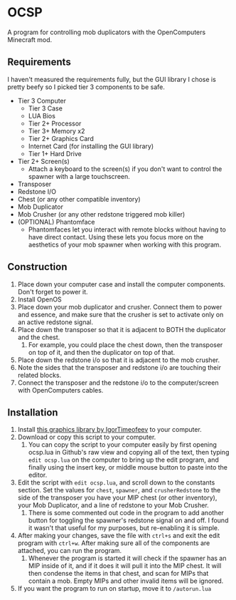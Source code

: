 # OCSP
A program for controlling mob duplicators with the OpenComputers Minecraft mod.

## Requirements
I haven't measured the requirements fully, but the GUI library I chose is pretty beefy so I picked tier 3 components to be safe.
* Tier 3 Computer
  * Tier 3 Case
  * LUA Bios
  * Tier 2+ Processor
  * Tier 3+ Memory x2
  * Tier 2+ Graphics Card
  * Internet Card (for installing the GUI library)
  * Tier 1+ Hard Drive
* Tier 2+ Screen(s)
  * Attach a keyboard to the screen(s) if you don't want to control the spawner with a large touchscreen.
* Transposer
* Redstone I/O
* Chest (or any other compatible inventory)
* Mob Duplicator
* Mob Crusher (or any other redstone triggered mob killer)
* (OPTIONAL) Phantomface
  * Phantomfaces let you interact with remote blocks without having to have direct contact. Using these lets you focus more on the aesthetics of your mob spawner when working with this program.

## Construction
1. Place down your computer case and install the computer components. Don't forget to power it.
1. Install OpenOS
1. Place down your mob duplicator and crusher. Connect them to power and essence, and make sure that the crusher is set to activate only on an active redstone signal.
1. Place down the transposer so that it is adjacent to BOTH the duplicator and the chest.
   1. For example, you could place the chest down, then the transposer on top of it, and then the duplicator on top of that.
1. Place down the redstone i/o so that it is adjacent to the mob crusher.
1. Note the sides that the transposer and redstone i/o are touching their related blocks.
1. Connect the transposer and the redstone i/o to the computer/screen with OpenComputers cables.

## Installation
1. Install [this graphics library by IgorTimeofeev](https://github.com/IgorTimofeev/GUI) to your computer.
1. Download or copy this script to your computer.
   1. You can copy the script to your computer easily by first opening ocsp.lua in Github's raw view and copying all of the text, then typing `edit ocsp.lua` on the computer to bring up the edit program, and finally using the insert key, or middle mouse button to paste into the editor.
1. Edit the script with `edit ocsp.lua`, and scroll down to the constants section. Set the values for `chest`, `spawner`, and `crusherRedstone` to the side of the transposer you have your MIP chest (or other inventory), your Mob Duplicator, and a line of redstone to your Mob Crusher.
   1. There is some commented out code in the program to add another button for toggling the spawner's redstone signal on and off. I found it wasn't that useful for my purposes, but re-enabling it is simple.
1. After making your changes, save the file with `ctrl+s` and exit the edit program with `ctrl+w`. After making sure all of the components are attached, you can run the program.
   1. Whenever the program is started it will check if the spawner has an MIP inside of it, and if it does it will pull it into the MIP chest. It will then condense the items in that chest, and scan for MIPs that contain a mob. Empty MIPs and other invalid items will be ignored.
1. If you want the program to run on startup, move it to `/autorun.lua`
